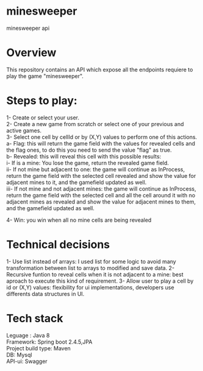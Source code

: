 # minesweeper
minesweeper api

# Overview
This repository contains an API which expose all the endpoints requiere to play the game "minesweeper".

# Steps to play:
1- Create or select your user.<br />
2- Create a new game from scratch or select one of your previous and active games.<br />
3- Select one cell by cellId or by (X,Y) values to perform one of this actions.<br />
  a- Flag: this will return the game field with the values for revealed cells and the flag ones, to do this you need to send the value "flag" as true.<br />
  b- Revealed: this will reveal this cell with this possible results: <br />
    i- If is a mine: You lose the game, return the revealed game field.<br />
    ii- If not mine but adjacent to one: the game will continue as InProcess, return the game field with the selected cell revealed and show the value for adjacent mines to it, and the gamefield updated as well.<br />
    iii- If not mine and not adjacent mines: the game will continue as InProcess, return the game field with the selected cell and all the cell around it with no adjacent mines as  revealed  and show the value for adjacent mines to them, and the gamefield updated as well.<br />
    
4- Win: you win when all no mine cells are being revealed <br />

# Technical decisions
1- Use list instead of arrays: I used list for some logic to avoid many transformation between list to arrays to modified and save data.
2- Recursive funtion to reveal cells when it is not adjacent to a mine: best aproach to execute this kind of requirement.
3- Allow user to play a cell by id or (X,Y) values: flexibility for ui implementations, developers use differents data structures in UI.

# Tech stack
Leguage : Java 8<br />
Framework: Spring boot 2.4.5,JPA<br /> 
Project build type: Maven<br />
DB: Mysql<br />
API-ui: Swagger<br />

